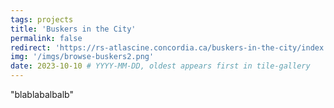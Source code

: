 ```yaml
---
tags: projects
title: 'Buskers in the City'
permalink: false
redirect: 'https://rs-atlascine.concordia.ca/buskers-in-the-city/index.html?module=module.stories'
img: '/imgs/browse-buskers2.png'
date: 2023-10-10 # YYYY-MM-DD, oldest appears first in tile-gallery
---
```



"blablabalbalb"
